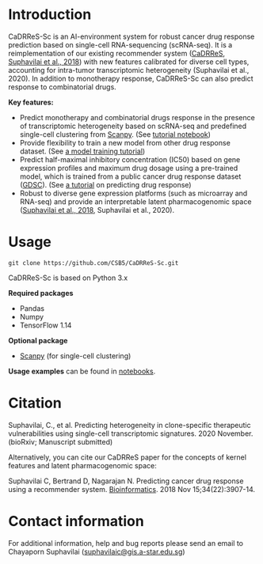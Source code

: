 # Introduction

CaDRReS-Sc is an AI-environment system for robust cancer drug response prediction based on single-cell RNA-sequencing (scRNA-seq). It is a reimplementation of our existing recommender system ([CaDRReS](https://github.com/CSB5/CaDRReS), [Suphavilai et al., 2018](https://academic.oup.com/bioinformatics/article/34/22/3907/5026663)) with new features calibrated for diverse cell types, accounting for intra-tumor transcriptomic heterogeneity (Suphavilai et al., 2020). In addition to monotherapy response, CaDRReS-Sc can also predict response to combinatorial drugs.

**Key features:**

- Predict monotherapy and combinatorial drugs response in the presence of transcriptomic heterogeneity based on scRNA-seq and predefined single-cell clustering from [Scanpy](https://github.com/theislab/scanpy). (See [tutorial notebook](https://github.com/CSB5/CaDRReS-Sc/blob/master/notebooks/predicting_monotherapy_combinatorial_drugs_scrna-seq.ipynb))
- Provide flexibility to train a new model from other drug response dataset. (See [a model training tutorial](https://github.com/CSB5/CaDRReS-Sc/blob/master/notebooks/model_training.ipynb))
- Predict half-maximal inhibitory concentration (IC50) based on gene expression profiles and maximum drug dosage using a pre-trained model, which is trained from a public cancer drug response dataset ([GDSC](https://www.cancerrxgene.org/celllines)). (See [a tutorial](https://github.com/CSB5/CaDRReS-Sc/blob/master/notebooks/prediction_pretrained_model.ipynb) on predicting drug response)
- Robust to diverse gene expression platforms (such as microarray and RNA-seq) and provide an interpretable latent pharmacogenomic space ([Suphavilai et al., 2018](https://academic.oup.com/bioinformatics/article/34/22/3907/5026663), Suphavilai et al., 2020).

# Usage

``git clone https://github.com/CSB5/CaDRReS-Sc.git``

CaDRReS-Sc is based on Python 3.x

**Required packages**

- Pandas
- Numpy
- TensorFlow 1.14

**Optional package**

- [Scanpy](https://github.com/theislab/scanpy) (for single-cell clustering)

**Usage examples** can be found in [notebooks](https://github.com/CSB5/CaDRReS-Sc/tree/master/notebooks).

# Citation

Suphavilai, C., et al. Predicting heterogeneity in clone-specific therapeutic vulnerabilities using single-cell transcriptomic signatures. 2020 November. (bioRxiv; Manuscript submitted)

Alternatively, you can cite our CaDRReS paper for the concepts of kernel features and latent pharmacogenomic space:

Suphavilai C, Bertrand D, Nagarajan N. Predicting cancer drug response using a recommender system. [Bioinformatics](https://academic.oup.com/bioinformatics/article/34/22/3907/5026663). 2018 Nov 15;34(22):3907-14.

# Contact information

For additional information, help and bug reports please send an email to Chayaporn Suphavilai ([suphavilaic@gis.a-star.edu.sg](mailto:suphavilaic@gis.a-star.edu.sg))

